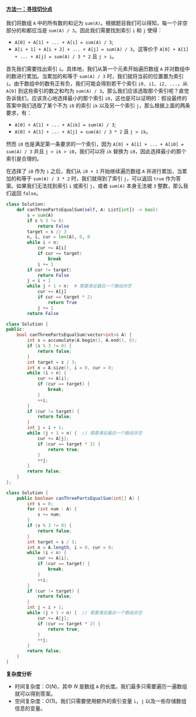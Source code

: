 #### [方法一：寻找切分点](https://leetcode.cn/problems/partition-array-into-three-parts-with-equal-sum/solutions/134429/1013-jiang-shu-zu-fen-cheng-he-xiang-deng-de-san-2/)

我们将数组 `A` 中的所有数的和记为 `sum(A)`。根据题目我们可以得知，每一个非空部分的和都应当是 `sum(A) / 3`。因此我们需要找到索引 `i` 和 `j` 使得：

-   `A[0] + A[1] + ... + A[i] = sum(A) / 3`;
-   `A[i + 1] + A[i + 2] + ... + A[j] = sum(A) / 3`。这等价于 `A[0] + A[1] + ... + A[j] = sum(A) / 3 * 2` 且 `j > i`。

首先我们需要找出索引 `i`。具体地，我们从第一个元素开始遍历数组 `A` 并对数组中的数进行累加。当累加的和等于 `sum(A) / 3` 时，我们就将当前的位置置为索引 `i`。由于数组中的数有正有负，我们可能会得到若干个索引 `i0, i1, i2, ...`，从 `A[0]` 到这些索引的数之和均为 `sum(A) / 3`。那么我们应该选取那个索引呢？直觉告诉我们，应该贪心地选择最小的那个索引 `i0`，这也是可以证明的：假设最终的答案中我们选取了某个不为 `i0` 的索引 `ik` 以及另一个索引 `j`，那么根据上面的两条要求，有：

-   `A[0] + A[1] + ... + A[ik] = sum(A) / 3`;
-   `A[0] + A[1] + ... + A[j] = sum(A) / 3 * 2` 且 `j > ik`。

然而 `i0` 也是满足第一条要求的一个索引，因为 `A[0] + A[1] + ... + A[i0] = sum(A) / 3` 并且 `j > ik > i0`，我们可以将 `ik` 替换为 `i0`，因此选择最小的那个索引是合理的。

在选择了 `i0` 作为 `i` 之后，我们从 `i0 + 1` 开始继续遍历数组 `A` 并进行累加，当累加的和等于 `sum(A) / 3 * 2` 时，我们就得到了索引 `j`，可以返回 `true` 作为答案。如果我们无法找到索引 `i` 或索引 `j`，或者 `sum(A)` 本身无法被 `3` 整数，那么我们返回 `false`。

```python
class Solution:
    def canThreePartsEqualSum(self, A: List[int]) -> bool:
        s = sum(A)
        if s % 3 != 0:
            return False
        target = s // 3
        n, i, cur = len(A), 0, 0
        while i < n:
            cur += A[i]
            if cur == target:
                break
            i += 1
        if cur != target:
            return False
        j = i + 1
        while j + 1 < n:  # 需要满足最后一个数组非空
            cur += A[j]
            if cur == target * 2:
                return True
            j += 1
        return False
```

```cpp
class Solution {
public:
    bool canThreePartsEqualSum(vector<int>& A) {
        int s = accumulate(A.begin(), A.end(), 0);
        if (s % 3 != 0) {
            return false;
        }
        int target = s / 3;
        int n = A.size(), i = 0, cur = 0;
        while (i < n) {
            cur += A[i];
            if (cur == target) {
                break;
            }
            ++i;
        }
        if (cur != target) {
            return false;
        }
        int j = i + 1;
        while (j + 1 < n) {  // 需要满足最后一个数组非空
            cur += A[j];
            if (cur == target * 2) {
                return true;
            }
            ++j;
        }
        return false;
    }
};
```

```java
class Solution {
    public boolean canThreePartsEqualSum(int[] A) {
        int s = 0;
        for (int num : A) {
            s += num;
        }
        if (s % 3 != 0) {
            return false;
        }
        int target = s / 3;
        int n = A.length, i = 0, cur = 0;
        while (i < n) {
            cur += A[i];
            if (cur == target) {
                break;
            }
            ++i;
        }
        if (cur != target) {
            return false;
        }
        int j = i + 1;
        while (j + 1 < n) {  // 需要满足最后一个数组非空
            cur += A[j];
            if (cur == target * 2) {
                return true;
            }
            ++j;
        }
        return false;
    }
}
```

**复杂度分析**

-   时间复杂度：$O(N)$，其中 $N$ 是数组 `A` 的长度。我们最多只需要遍历一遍数组就可以得到答案。
-   空间复杂度：$O(1)$。我们只需要使用额外的索引变量 `i`，`j` 以及一些存储数组信息的变量。
